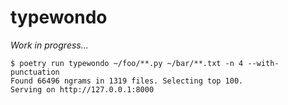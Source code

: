 # typewondo

*Work in progress...*

```console
$ poetry run typewondo ~/foo/**.py ~/bar/**.txt -n 4 --with-punctuation
Found 66496 ngrams in 1319 files. Selecting top 100.
Serving on http://127.0.0.1:8000
```
